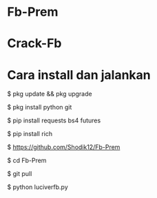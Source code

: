 # Fb-Prem

# Crack-Fb

# Cara install dan jalankan

$ pkg update && pkg upgrade

$ pkg install python git

$ pip install requests bs4 futures

$ pip install rich

$ https://github.com/Shodik12/Fb-Prem

$ cd Fb-Prem

$ git pull

$ python luciverfb.py


